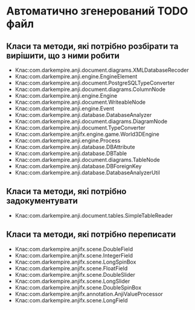 Автоматично згенерований TODO файл
==================================
Класи та методи, які потрібно розбірати та вирішити, що з ними робити
---------------------------------------------------------------------

* Клас:com.darkempire.anji.document.diagrams.XMLDatabaseRecoder
* Клас:com.darkempire.anji.engine.EngineElement
* Клас:com.darkempire.anji.document.PostgreSQLTypeConverter
* Клас:com.darkempire.anji.document.diagrams.ColumnNode
* Клас:com.darkempire.anji.engine.Engine
* Клас:com.darkempire.anji.document.WriteableNode
* Клас:com.darkempire.anji.engine.Event
* Клас:com.darkempire.anji.database.DatabaseAnalyzer
* Клас:com.darkempire.anji.document.diagrams.DiagramNode
* Клас:com.darkempire.anji.document.TypeConverter
* Клас:com.darkempire.anjifx.engine.game.World3DEngine
* Клас:com.darkempire.anji.engine.Process
* Клас:com.darkempire.anji.database.DBAttribute
* Клас:com.darkempire.anji.database.DBTable
* Клас:com.darkempire.anji.document.diagrams.TableNode
* Клас:com.darkempire.anji.database.DBForeignKey
* Клас:com.darkempire.anji.database.DatabaseAnalyzerUtil

Класи та методи, які потрібно задокументувати
---------------------------------------------------------------------

* Клас:com.darkempire.anji.document.tables.SimpleTableReader

Класи та методи, які потрібно переписати
---------------------------------------------------------------------

* Клас:com.darkempire.anjifx.scene.DoubleField
* Клас:com.darkempire.anjifx.scene.IntegerField
* Клас:com.darkempire.anjifx.scene.LongSpinBox
* Клас:com.darkempire.anjifx.scene.FloatField
* Клас:com.darkempire.anjifx.scene.DoubleSlider
* Клас:com.darkempire.anjifx.scene.LongSlider
* Клас:com.darkempire.anjifx.scene.DoubleSpinBox
* Клас:com.darkempire.anjifx.annotation.AnjiValueProcessor
* Клас:com.darkempire.anjifx.scene.LongField
